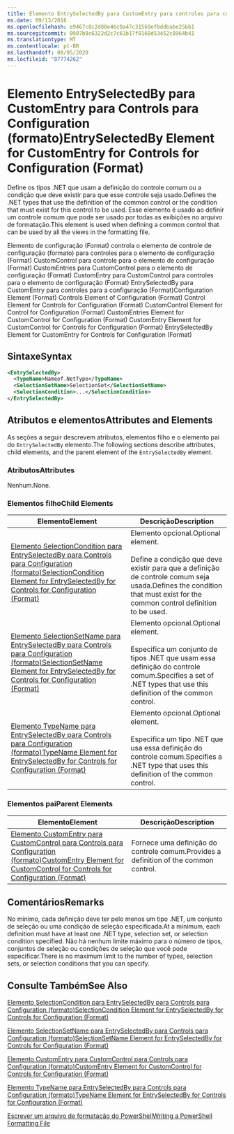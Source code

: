 ```yaml
---
title: Elemento EntrySelectedBy para CustomEntry para controles para configuração (Format) | Microsoft Docs
ms.date: 09/13/2016
ms.openlocfilehash: e9467c8c2d80e46c0a47c31569efbddbabe25bb1
ms.sourcegitcommit: 0907b8c6322d2c7c61b17f8168d53452c8964b41
ms.translationtype: MT
ms.contentlocale: pt-BR
ms.lasthandoff: 08/05/2020
ms.locfileid: "87774262"
---
```

# <a name="entryselectedby-element-for-customentry-for-controls-for-configuration-format"></a><span data-ttu-id="f3fd2-102">Elemento EntrySelectedBy para CustomEntry para Controls para Configuration (formato)</span><span class="sxs-lookup"><span data-stu-id="f3fd2-102">EntrySelectedBy Element for CustomEntry for Controls for Configuration (Format)</span></span>

<span data-ttu-id="f3fd2-103">Define os tipos .NET que usam a definição do controle comum ou a condição que deve existir para que esse controle seja usado.</span><span class="sxs-lookup"><span data-stu-id="f3fd2-103">Defines the .NET types that use the definition of the common control or the condition that must exist for this control to be used.</span></span> <span data-ttu-id="f3fd2-104">Esse elemento é usado ao definir um controle comum que pode ser usado por todas as exibições no arquivo de formatação.</span><span class="sxs-lookup"><span data-stu-id="f3fd2-104">This element is used when defining a common control that can be used by all the views in the formatting file.</span></span>

<span data-ttu-id="f3fd2-105">Elemento de configuração (Format) controla o elemento de controle de configuração (formato) para controles para o elemento de configuração (Format) CustomControl para controle para o elemento de configuração (Format) CustomEntries para CustomControl para o elemento de configuração (Format) CustomEntry para CustomControl para controles para o elemento de configuração (Format) EntrySelectedBy para CustomEntry para controles para a configuração (Format)</span><span class="sxs-lookup"><span data-stu-id="f3fd2-105">Configuration Element (Format) Controls Element of Configuration (Format) Control Element for Controls for Configuration (Format) CustomControl Element for Control for Configuration (Format) CustomEntries Element for CustomControl for Configuration (Format) CustomEntry Element for CustomControl for Controls for Configuration (Format) EntrySelectedBy Element for CustomEntry for Controls for Configuration (Format)</span></span>

## <a name="syntax"></a><span data-ttu-id="f3fd2-106">Sintaxe</span><span class="sxs-lookup"><span data-stu-id="f3fd2-106">Syntax</span></span>

```xml
<EntrySelectedBy>
  <TypeName>Nameof.NetType</TypeName>
  <SelectionSetName>SelectionSet</SelectionSetName>
  <SelectionCondition>...</SelectionCondition>
</EntrySelectedBy>
```

## <a name="attributes-and-elements"></a><span data-ttu-id="f3fd2-107">Atributos e elementos</span><span class="sxs-lookup"><span data-stu-id="f3fd2-107">Attributes and Elements</span></span>

<span data-ttu-id="f3fd2-108">As seções a seguir descrevem atributos, elementos filho e o elemento pai do `EntrySelectedBy` elemento.</span><span class="sxs-lookup"><span data-stu-id="f3fd2-108">The following sections describe attributes, child elements, and the parent element of the `EntrySelectedBy` element.</span></span>

### <a name="attributes"></a><span data-ttu-id="f3fd2-109">Atributos</span><span class="sxs-lookup"><span data-stu-id="f3fd2-109">Attributes</span></span>

<span data-ttu-id="f3fd2-110">Nenhum.</span><span class="sxs-lookup"><span data-stu-id="f3fd2-110">None.</span></span>

### <a name="child-elements"></a><span data-ttu-id="f3fd2-111">Elementos filho</span><span class="sxs-lookup"><span data-stu-id="f3fd2-111">Child Elements</span></span>

|<span data-ttu-id="f3fd2-112">Elemento</span><span class="sxs-lookup"><span data-stu-id="f3fd2-112">Element</span></span>|<span data-ttu-id="f3fd2-113">Descrição</span><span class="sxs-lookup"><span data-stu-id="f3fd2-113">Description</span></span>|
|-------------|-----------------|
|[<span data-ttu-id="f3fd2-114">Elemento SelectionCondition para EntrySelectedBy para Controls para Configuration (formato)</span><span class="sxs-lookup"><span data-stu-id="f3fd2-114">SelectionCondition Element for EntrySelectedBy for Controls for Configuration (Format)</span></span>](./selectioncondition-element-for-entryselectedby-for-controls-for-configuration-format.md)|<span data-ttu-id="f3fd2-115">Elemento opcional.</span><span class="sxs-lookup"><span data-stu-id="f3fd2-115">Optional element.</span></span><br /><br /> <span data-ttu-id="f3fd2-116">Define a condição que deve existir para que a definição de controle comum seja usada.</span><span class="sxs-lookup"><span data-stu-id="f3fd2-116">Defines the condition that must exist for the common control definition to be used.</span></span>|
|[<span data-ttu-id="f3fd2-117">Elemento SelectionSetName para EntrySelectedBy para Controls para Configuration (formato)</span><span class="sxs-lookup"><span data-stu-id="f3fd2-117">SelectionSetName Element for EntrySelectedBy for Controls for Configuration (Format)</span></span>](./selectionsetname-element-for-selectioncondition-for-controls-for-configuration-format.md)|<span data-ttu-id="f3fd2-118">Elemento opcional.</span><span class="sxs-lookup"><span data-stu-id="f3fd2-118">Optional element.</span></span><br /><br /> <span data-ttu-id="f3fd2-119">Especifica um conjunto de tipos .NET que usam essa definição do controle comum.</span><span class="sxs-lookup"><span data-stu-id="f3fd2-119">Specifies a set of .NET types that use this definition of the common control.</span></span>|
|[<span data-ttu-id="f3fd2-120">Elemento TypeName para EntrySelectedBy para Controls para Configuration (formato)</span><span class="sxs-lookup"><span data-stu-id="f3fd2-120">TypeName Element for EntrySelectedBy for Controls for Configuration (Format)</span></span>](./typename-element-for-entryselectedby-for-controls-for-configuration-format.md)|<span data-ttu-id="f3fd2-121">Elemento opcional.</span><span class="sxs-lookup"><span data-stu-id="f3fd2-121">Optional element.</span></span><br /><br /> <span data-ttu-id="f3fd2-122">Especifica um tipo .NET que usa essa definição do controle comum.</span><span class="sxs-lookup"><span data-stu-id="f3fd2-122">Specifies a .NET type that uses this definition of the common control.</span></span>|

### <a name="parent-elements"></a><span data-ttu-id="f3fd2-123">Elementos pai</span><span class="sxs-lookup"><span data-stu-id="f3fd2-123">Parent Elements</span></span>

|<span data-ttu-id="f3fd2-124">Elemento</span><span class="sxs-lookup"><span data-stu-id="f3fd2-124">Element</span></span>|<span data-ttu-id="f3fd2-125">Descrição</span><span class="sxs-lookup"><span data-stu-id="f3fd2-125">Description</span></span>|
|-------------|-----------------|
|[<span data-ttu-id="f3fd2-126">Elemento CustomEntry para CustomControl para Controls para Configuration (formato)</span><span class="sxs-lookup"><span data-stu-id="f3fd2-126">CustomEntry Element for CustomControl for Controls for Configuration (Format)</span></span>](./customentry-element-for-customcontrol-for-controls-for-configuration-format.md)|<span data-ttu-id="f3fd2-127">Fornece uma definição do controle comum.</span><span class="sxs-lookup"><span data-stu-id="f3fd2-127">Provides a definition of the common control.</span></span>|

## <a name="remarks"></a><span data-ttu-id="f3fd2-128">Comentários</span><span class="sxs-lookup"><span data-stu-id="f3fd2-128">Remarks</span></span>

<span data-ttu-id="f3fd2-129">No mínimo, cada definição deve ter pelo menos um tipo .NET, um conjunto de seleção ou uma condição de seleção especificada.</span><span class="sxs-lookup"><span data-stu-id="f3fd2-129">At a minimum, each definition must have at least one .NET type, selection set, or selection condition specified.</span></span> <span data-ttu-id="f3fd2-130">Não há nenhum limite máximo para o número de tipos, conjuntos de seleção ou condições de seleção que você pode especificar.</span><span class="sxs-lookup"><span data-stu-id="f3fd2-130">There is no maximum limit to the number of types, selection sets, or selection conditions that you can specify.</span></span>

## <a name="see-also"></a><span data-ttu-id="f3fd2-131">Consulte Também</span><span class="sxs-lookup"><span data-stu-id="f3fd2-131">See Also</span></span>

[<span data-ttu-id="f3fd2-132">Elemento SelectionCondition para EntrySelectedBy para Controls para Configuration (formato)</span><span class="sxs-lookup"><span data-stu-id="f3fd2-132">SelectionCondition Element for EntrySelectedBy for Controls for Configuration (Format)</span></span>](./selectioncondition-element-for-entryselectedby-for-controls-for-configuration-format.md)

[<span data-ttu-id="f3fd2-133">Elemento SelectionSetName para EntrySelectedBy para Controls para Configuration (formato)</span><span class="sxs-lookup"><span data-stu-id="f3fd2-133">SelectionSetName Element for EntrySelectedBy for Controls for Configuration (Format)</span></span>](./selectionsetname-element-for-selectioncondition-for-controls-for-configuration-format.md)

[<span data-ttu-id="f3fd2-134">Elemento CustomEntry para CustomControl para Controls para Configuration (formato)</span><span class="sxs-lookup"><span data-stu-id="f3fd2-134">CustomEntry Element for CustomControl for Controls for Configuration (Format)</span></span>](./customentry-element-for-customcontrol-for-controls-for-configuration-format.md)

[<span data-ttu-id="f3fd2-135">Elemento TypeName para EntrySelectedBy para Controls para Configuration (formato)</span><span class="sxs-lookup"><span data-stu-id="f3fd2-135">TypeName Element for EntrySelectedBy for Controls for Configuration (Format)</span></span>](./typename-element-for-selectioncondition-for-controls-for-configuration-format.md)

[<span data-ttu-id="f3fd2-136">Escrever um arquivo de formatação do PowerShell</span><span class="sxs-lookup"><span data-stu-id="f3fd2-136">Writing a PowerShell Formatting File</span></span>](./writing-a-powershell-formatting-file.md)
